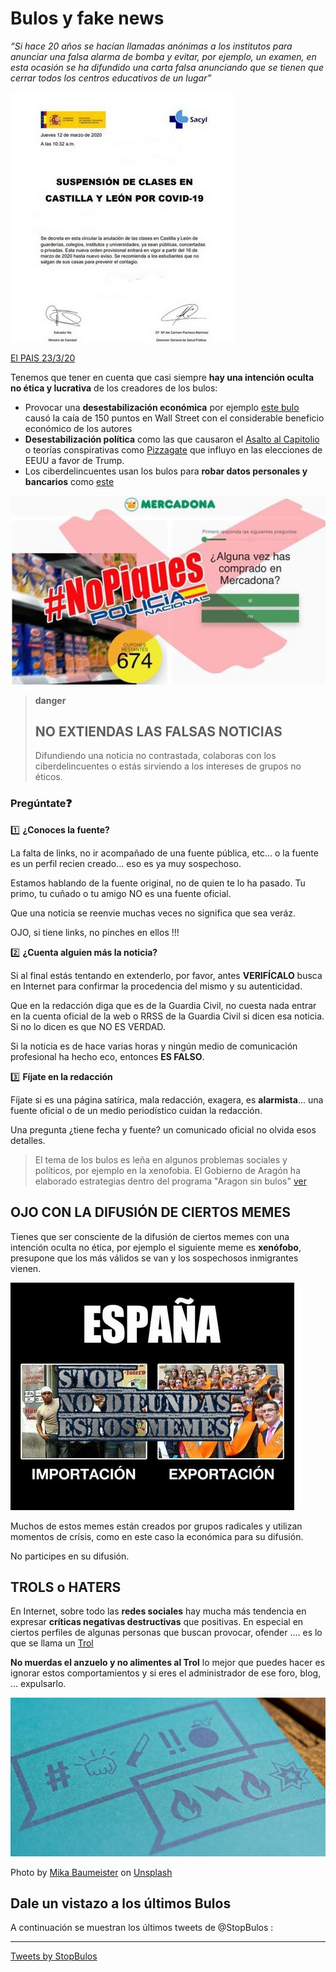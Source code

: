 # Bulos y fake news

*“Si hace 20 años se hacían llamadas anónimas a los institutos para anunciar una falsa alarma de bomba y evitar, por ejemplo, un examen, en esta ocasión se ha difundido una carta falsa anunciando que se tienen que cerrar todos los centros educativos de un lugar”*

![](/assets/bulo1.jpg)

[El PAIS 23/3/20](https://elpais.com/elpais/2020/03/21/hechos/1584803141_948265.html)

Tenemos que tener en cuenta que casi siempre **hay una intención oculta no ética y lucrativa** de los creadores de los bulos:

* Provocar una **desestabilización económica** por ejemplo [este bulo](https://elpais.com/internacional/2013/04/23/actualidad/1366738727_668448.html) causó la caía de 150 puntos en Wall Street con el considerable beneficio económico de los autores
* **Desestabilización política** como las que causaron el [Asalto al Capitolio](https://es.wikipedia.org/wiki/Asalto_al_Capitolio_de_los_Estados_Unidos_de_2021#Planificaci%C3%B3n_del_ataque) o teorías conspirativas como [Pizzagate](https://es.wikipedia.org/wiki/Pizzagate) que influyo en las elecciones de EEUU a favor de Trump.
* Los ciberdelincuentes usan los bulos para **robar datos personales y bancarios** como [este](https://www.abc.es/espana/comunidad-valenciana/abci-policia-nacional-alerta-estafa-sobre-mercadona-procedente-estados-unidos-202005311117_noticia.html?ref=https:%2F%2Fwww.google.com%2F)

![](/assets/bulo3.jpg)

>**danger**
>## NO EXTIENDAS LAS FALSAS NOTICIAS
> Difundiendo una noticia no contrastada, colaboras con los ciberdelincuentes o estás sirviendo a los intereses de grupos no éticos.

### Pregúntate❓

1️⃣ **¿Conoces la fuente?**

La falta de links, no ir acompañado de una fuente pública, etc... o la fuente es un perfil recien creado... eso es ya muy sospechoso.

Estamos hablando de la fuente original, no de quien te lo ha pasado. Tu primo, tu cuñado o tu amigo NO es una fuente oficial.

Que una noticia se reenvie muchas veces no significa que sea veráz.

OJO, si tiene links, no pinches en ellos !!!

2️⃣ **¿Cuenta alguien más la noticia?**

Si al final estás tentando en extenderlo, por favor, antes **VERIFÍCALO** busca en Internet para confirmar la procedencia del mismo y su autenticidad.

Que en la redacción diga que es de la Guardia Civil, no cuesta nada entrar en la cuenta oficial de la web o RRSS de la Guardia Civil si dicen esa noticia. Si no lo dicen es que NO ES VERDAD.

Si la noticia es de hace varias horas y ningún medio de comunicación profesional ha hecho eco, entonces **ES FALSO**.


3️⃣ **Fíjate en la redacción**

Fíjate si es una página satírica, mala redacción, exagera, es **alarmista**... una fuente oficial o de un medio periodístico cuidan la redacción.

Una pregunta ¿tiene fecha y fuente? un comunicado oficial no olvida esos detalles.

>El tema de los bulos es leña en algunos problemas sociales y políticos, por ejemplo en la xenofobia. El Gobierno de Aragón ha elaborado estrategias dentro del programa "Aragon sin bulos" [ver](https://www.aragon.es/documents/20127/2523474/I+Estrategia+Antirrumores+y+Antidiscriminaci%C3%B3n+de+Arag%C3%B3n.pdf)

## OJO CON LA DIFUSIÓN DE CIERTOS MEMES

Tienes que ser consciente de la difusión de ciertos memes con una intención oculta no ética, por ejemplo el siguiente meme es **xenófobo**, presupone que los más válidos se van y los sospechosos inmigrantes vienen.

![](/assets/meme.jpg)

Muchos de estos memes están creados por grupos radicales y utilizan momentos de crísis, como en este caso la económica para su difusión.

No participes en su difusión.

## TROLS o HATERS

En Internet, sobre todo las **redes sociales** hay mucha más tendencia en expresar **críticas negativas destructivas** que positivas. En especial en ciertos perfiles de algunas personas que buscan provocar, ofender .... es lo que se llama un [Trol](https://es.wikipedia.org/wiki/Trol_(Internet))

**No muerdas el anzuelo y no alimentes al Trol** lo mejor que puedes hacer es ignorar estos comportamientos y si eres el administrador de ese foro, blog, ... expulsarlo.

![](/assets/troll.jpg)

<span>Photo by <a href="https://unsplash.com/@mbaumi?utm_source=unsplash&amp;utm_medium=referral&amp;utm_content=creditCopyText">Mika Baumeister</a> on <a href="https://unsplash.com/s/photos/hate?utm_source=unsplash&amp;utm_medium=referral&amp;utm_content=creditCopyText">Unsplash</a></span>

## Dale un vistazo a los últimos Bulos

A continuación se muestran los últimos tweets de @StopBulos :

<hr />

<a class="twitter-timeline" href="https://twitter.com/StopBulos?ref_src=twsrc%5Etfw">Tweets by StopBulos</a> <script async src="https://platform.twitter.com/widgets.js" charset="utf-8"></script>
